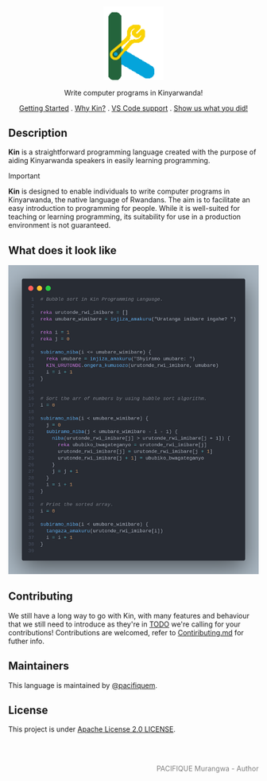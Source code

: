 <p align="center">
  <img src="https://github.com/kin-lang/kin/blob/main/public/kin-logo.svg" width="120" alt="Kin Logo" />
</p>

<p align="center">Write computer programs in Kinyarwanda! </p>
<p align="center">
  <a href="https://kinlang.vercel.app/getting-started">Getting Started</a> .
  <a href="https://kinlang.vercel.app/#why">Why Kin?</a> .
  <a href="https://kinlang.vercel.app/getting-started#ide-integrations">VS Code support</a> .
  <a href="https://github.com/kin-lang/showcase"> Show us what you did! </a>
</p>

## Description

**Kin** is a straightforward programming language created with the purpose of aiding Kinyarwanda speakers in easily learning programming.

> [!Important]
> **Kin** is designed to enable individuals to write computer programs in Kinyarwanda, the native language of Rwandans. The aim is to facilitate an easy introduction to programming for people. While it is well-suited for teaching or learning programming, its suitability for use in a production environment is not guaranteed.

## What does it look like

<img src="https://github.com/kin-lang/kin/blob/main/public/sample-codes.png" width="800" alt="Kin Sample Codes" />

## Contributing

We still have a long way to go with Kin, with many features and behaviour that we still need to introduce as they're in [TODO](https://github.com/kin-lang/kin/blob/main/todo.md)
we're calling for your contributions!
Contributions are welcomed, refer to [Contiributing.md](https://github.com/kin-lang/kin/blob/main/contributing.md) for futher info.

## Maintainers

This language is maintained by [@pacifiquem](https://github.com/pacifiquem).

## License

This project is under [Apache License 2.0 LICENSE](https://github.com/kin-lang/kin/blob/main/LICENSE).

<br>
<br>

<p align="right" style="color: gray; font: bold;">PACIFIQUE Murangwa - Author</p>
